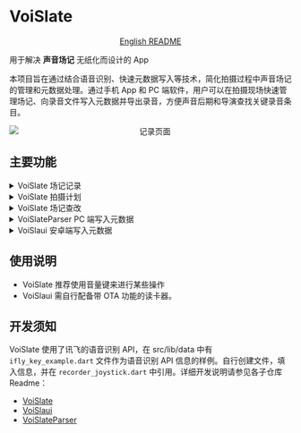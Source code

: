 # VoiSlate

<div align="center">

[English README](./README-EN.md)

</div>

用于解决 **声音场记** 无纸化而设计的 App

本项目旨在通过结合语音识别、快速元数据写入等技术，简化拍摄过程中声音场记的管理和元数据处理。通过手机 App 和 PC 端软件，用户可以在拍摄现场快速管理场记、向录音文件写入元数据并导出录音，方便声音后期和导演查找关键录音条目。

<div style="text-align:center;">
  <img src="https://github.com/drunkenQCat/voislate_public/assets/39608175/3e1df6a2-428f-46b9-8aed-846ac84d2a80" alt=" 记录页面 " style="max-height: 300px; display: block; margin: 0 auto;">
</div>

## 主要功能

<details>
  <summary>VoiSlate 场记记录 </summary>

### 录音记录页面功能
* 可以通过简单的操作切换下一条录音对应的场、镜、次；
* 结合语音识别，做好每一条录音的声音场记；
* 场记内容分为不变的“镜头内容”和对应每一条的“录音内容”，尽量减少录音过程中操作的频率；
* 可以评价当前录音，方便声音后期和导演快速找到“过”或“保”的条目；
* 单独的补录模式，在拍摄后补录条目会单独做标记。

<div style="text-align:center;">
  <img src="https://github.com/drunkenQCat/voislate_public/assets/39608175/3e1df6a2-428f-46b9-8aed-846ac84d2a80" alt=" 记录页面 " style="max-height: 300px; display: block; margin: 0 auto;">
</div>

</details>

<details>
  <summary>VoiSlate 拍摄计划 </summary>

### 拍摄计划页面功能
* 拍摄前可以设置好接下来要拍摄的场、镜，以及其他相关信息。

<div style="text-align:center;">
  <img src="https://github.com/drunkenQCat/voislate_public/assets/39608175/e78a2f03-d618-431d-8f44-f252c1bfbf4f" alt=" 计划页面 " style="max-height: 300px; display: block; margin: 0 auto;">
</div>

</details>

<details>
  <summary>VoiSlate 场记查改 </summary>

### 场记查改页面功能
* 按日期，分场、镜查看 / 修改所有场记；
* 可以将场记以 JSON 文件的格式输出，以供 VoiSlaui/VoiSlateParser 使用。

<div style="text-align:center;">
  <img src="https://github.com/drunkenQCat/voislate_public/assets/39608175/73a7ac30-2aa5-4a71-b8e2-bde3ff2c6214" alt=" 场记页面 " style="max-height: 300px; display: block; margin: 0 auto;">
</div>

</details>

<details>
  <summary>VoiSlateParser PC 端写入元数据 </summary>

### VoiSlateParser (PC 端写入元数据 ) 功能
* VoiSlateParser 是基于 WPF 编写的声音场记转声音元数据软件；
* 可以快速查看 / 修改场记信息，向录音文件写入元数据，并生成 ALE 文件。

<div style="text-align:center;">
  <img src="https://github.com/drunkenQCat/voislate_public/assets/39608175/6a5a9b65-6472-4a79-9ec4-5d6a55a8ebdf" alt="PC 端写入元数据 " style="max-height: 300px; display: block; margin: 0 auto;">
</div>

</details>

<details>
  <summary>VoiSlaui 安卓端写入元数据 </summary>

### VoiSlaui ( 安卓端写入元数据 ) 功能
* VoiSlaui 是基于 MAUI 编写的声音场记转声音元数据的 App；
* 满足现场快速向录音文件写入场记数据的需求。

<div style="text-align:center;">
  <img src="https://github.com/drunkenQCat/voislate_public/assets/39608175/44203b13-b3c1-4d9e-baa5-3f88abb9d5a9" alt=" 安卓端写入元数据 " style="max-height: 300px; display: block; margin: 0 auto;">
</div>

</details>


## 使用说明

* VoiSlate 推荐使用音量键来进行某些操作
* VoiSlaui 需自行配备带 OTA 功能的读卡器。

## 开发须知

VoiSlate 使用了讯飞的语音识别 API，在 src/lib/data 中有 `ifly_key_example.dart` 文件作为语音识别 API 信息的样例。自行创建文件，填入信息，并在 `recorder_joystick.dart` 中引用。详细开发说明请参见各子仓库 Readme：

* [VoiSlate](https://github.com/drunkenQCat/voislate)
* [VoiSlaui](https://github.com/drunkenQCat/VoiSlaui)
* [VoiSlateParser](https://github.com/drunkenQCat/VoiSlateParser)
